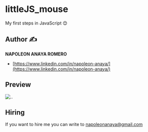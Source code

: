 # littleJS_mouse
My first steps in JavaScript 😊
## Author ✍

**NAPOLEON ANAYA ROMERO**

-	[https://www.linkedin.com/in/napoleon-anaya/](https://www.linkedin.com/in/napoleon-anaya/)

## Preview 

![..]()

## Hiring 
If you want to hire me you can write to napoleonanaya@gmail.com
